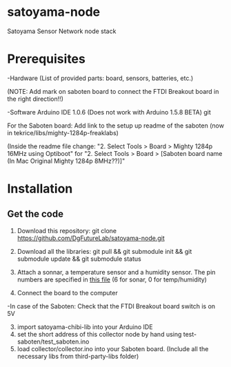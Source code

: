 satoyama-node
=============

Satoyama Sensor Network node stack

# Prerequisites

-Hardware
(List of provided parts: board, sensors, batteries, etc.)

(NOTE: Add mark on saboten board to connect the FTDI Breakout board in the right direction!!)

-Software
Arduino IDE 1.0.6
(Does not work with Arduino 1.5.8 BETA)
git

For the Saboten board: 
Add link to the setup up readme of the saboten (now in tekrice/libs/mighty-1284p-freaklabs)

(Inside the readme file change:
"2. Select Tools > Board > Mighty 1284p 16MHz using Optiboot"
for
"2. Select Tools > Board > [Saboten board name (In Mac Original Mighty 1284p 8MHz??)]"




# Installation
## Get the code
1. Download this repository: git clone https://github.com/DgFutureLab/satoyama-node.git
2. Download all the libraries: git pull && git submodule init && git submodule update && git submodule status

1. Attach a sonnar, a temperature sensor and a humidity sensor. The pin numbers are specified in <a href="https://github.com/DgFutureLab/satoyama-node/blob/master/SatoyamaChibiLib/config.h">this file</a> (6 for sonar, 0 for temp/humidity)
2. Connect the board to the computer
 
-In case of the Saboten:
Check that the FTDI Breakout board switch is on 5V


3. import satoyama-chibi-lib into your Arduino IDE
4. set the short address of this collector node by hand using test-saboten/test_saboten.ino
5. load collector/collector.ino into your Saboten board. (Include all the necessary libs from third-party-libs folder)
